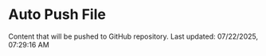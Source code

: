 # Auto Push File

Content that will be pushed to GitHub repository.
Last updated: 07/22/2025, 07:29:16 AM